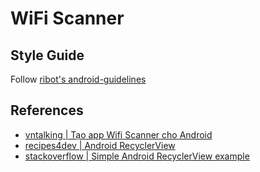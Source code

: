 # WiFi Scanner

## Style Guide

Follow [ribot's android-guidelines](https://github.com/ribot/android-guidelines/blob/master/project_and_code_guidelines.md)

## References

- [vntalking | Tạo app Wifi Scanner cho Android](https://vntalking.com/tao-app-wifi-scanner-cho-android.html)
- [recipes4dev | Android RecyclerView](https://recipes4dev.tistory.com/154)
- [stackoverflow | Simple Android RecyclerView example](https://stackoverflow.com/questions/40584424/simple-android-recyclerview-example)
